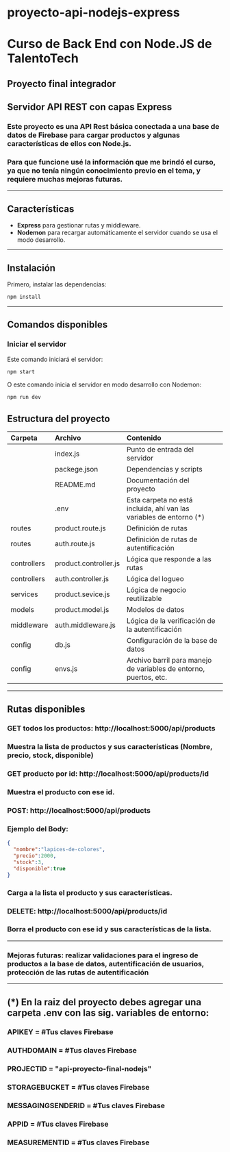 # proyecto-api-nodejs-express

# Curso de Back End con Node.JS de **TalentoTech**
## Proyecto final integrador
## Servidor API REST con capas Express


### Este proyecto es una API Rest básica conectada a una base de datos de Firebase para cargar productos y algunas características de ellos con Node.js.
### Para que funcione usé la información que me brindó el curso, ya que no tenía ningún conocimiento previo en el tema, y requiere muchas mejoras futuras. 

---

## Características

- **Express** para gestionar rutas y middleware.
- **Nodemon** para recargar automáticamente el servidor cuando se usa el modo desarrollo.

---

## Instalación

Primero, instalar las dependencias:

```bash
npm install
```

---

## Comandos disponibles

### Iniciar el servidor

Este comando iniciará el servidor:
```bash
npm start
```
O este comando inicia el servidor en modo desarrollo con Nodemon:

```bash
npm run dev
```

## Estructura del proyecto


| Carpeta | Archivo | Contenido |
|:-----|:-----|:-----|
|      | index.js | Punto de entrada del servidor |
|      | packege.json | Dependencias y scripts |
|      | README.md | Documentación del proyecto |
|      | .env | Esta carpeta no está incluida, ahí van las variables de entorno (*) |
| routes | product.route.js | Definición de rutas |
| routes | auth.route.js | Definición de rutas de autentificación |
| controllers | product.controller.js | Lógica que responde a las rutas |
| controllers | auth.controller.js | Lógica del logueo |
| services| product.sevice.js |Lógica de negocio reutilizable |
| models| product.model.js | Modelos de datos |
| middleware | auth.middleware.js | Lógica de la verificación de la autentificación |
| config | db.js | Configuración de la base de datos |
| config | envs.js | Archivo barril para manejo de variables de entorno, puertos, etc. |

---

## Rutas disponibles

### GET todos los productos: http://localhost:5000/api/products
### Muestra la lista de productos y sus características (Nombre, precio, stock, disponible)

### GET producto por id: http://localhost:5000/api/products/id
### Muestra el producto con ese id.

### POST: http://localhost:5000/api/products
### Ejemplo del Body:
```json
{
  "nombre":"lapices-de-colores",
  "precio":2000,
  "stock":3,
  "disponible":true
}
```
### Carga a la lista el producto y sus características.

### DELETE: http://localhost:5000/api/products/id
### Borra el producto con ese id y sus características de la lista.

---
### Mejoras futuras: realizar validaciones para el ingreso de productos a la base de datos, autentificación de usuarios, protección de las rutas de autentificación
---

## (*) En la raiz del proyecto debes agregar una carpeta **.env** con las sig. variables de entorno:
### APIKEY = #Tus claves Firebase
### AUTHDOMAIN = #Tus claves Firebase
### PROJECTID = "api-proyecto-final-nodejs"
### STORAGEBUCKET = #Tus claves Firebase
### MESSAGINGSENDERID = #Tus claves Firebase
### APPID = #Tus claves Firebase
### MEASUREMENTID = #Tus claves Firebase

